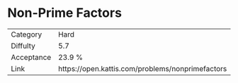 # Non-Prime Factors

<table>
    <tr>
        <td>Category</td>
        <td>Hard</td>
    </tr>
    <tr>
        <td>Diffulty</td>
        <td>5.7</td>
    </tr>
    <tr>
        <td>Acceptance</td>
        <td>23.9 %</td>
    </tr>
    <tr>
        <td>Link</td>
        <td>https://open.kattis.com/problems/nonprimefactors</td>
    </tr>
</table>